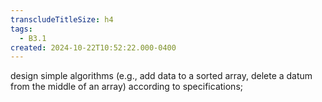```yaml
---
transcludeTitleSize: h4
tags:
  - B3.1
created: 2024-10-22T10:52:22.000-0400
---
```

design simple algorithms (e.g., add data to a sorted array, delete a datum from the middle of an array) according to specifications;